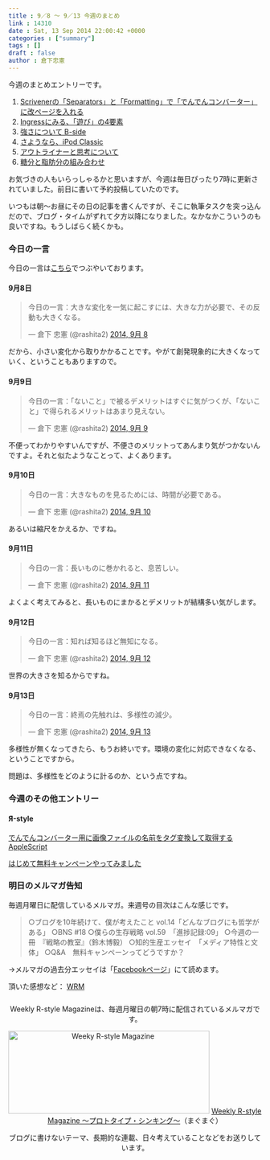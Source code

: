 ```yaml
---
title : 9／8 〜 9／13 今週のまとめ
link : 14310
date : Sat, 13 Sep 2014 22:00:42 +0000
categories : ["summary"]
tags : []
draft : false
author : 倉下忠憲
---
```


今週のまとめエントリーです。
 
<ol><li><a href="https://rashita.net/blog/?p=14273" target="_blank">Scrivenerの「Separators」と「Formatting」で「でんでんコンバーター」に改ページを入れる</a></li>
<li><a href="https://rashita.net/blog/?p=14288" target="_blank">Ingressにみる、「遊び」の4要素</a></li>
<li><a href="https://rashita.net/blog/?p=14292" target="_blank">強さについて B-side</a></li>
<li><a href="https://rashita.net/blog/?p=14298" target="_blank">さようなら、iPod Classic</a></li>
<li><a href="https://rashita.net/blog/?p=14301" target="_blank">アウトライナーと思考について</a></li>
<li><a href="https://rashita.net/blog/?p=14306" target="_blank">糖分と脂肪分の組み合わせ</a></li></ol>

お気づきの人もいらっしゃるかと思いますが、今週は毎日ぴったり7時に更新されていました。前日に書いて予約投稿していたのです。

いつもは朝〜お昼にその日の記事を書くんですが、そこに執筆タスクを突っ込んだので、ブログ・タイムがずれて夕方以降になりました。なかなかこういうのも良いですね。もうしばらく続くかも。

<h3>今日の一言</h3>
今日の一言は<a href="http://twitter.com/rashita2 ">こちら</a>でつぶやいております。

<h4>9月8日</h4>

<blockquote class="twitter-tweet" lang="ja"><p>今日の一言：大きな変化を一気に起こすには、大きな力が必要で、その反動も大きくなる。</p>&mdash; 倉下 忠憲 (@rashita2) <a href="https://twitter.com/rashita2/status/508909479878852608">2014, 9月 8</a></blockquote>
<script async src="//platform.twitter.com/widgets.js" charset="utf-8"></script>

だから、小さい変化から取りかかることです。やがて創発現象的に大きくなっていく、ということもありますので。

<h4>9月9日</h4>

<blockquote class="twitter-tweet" lang="ja"><p>今日の一言：「ないこと」で被るデメリットはすぐに気がつくが、「ないこと」で得られるメリットはあまり見えない。</p>&mdash; 倉下 忠憲 (@rashita2) <a href="https://twitter.com/rashita2/status/509194889905438720">2014, 9月 9</a></blockquote>
<script async src="//platform.twitter.com/widgets.js" charset="utf-8"></script>

不便ってわかりやすいんですが、不便さのメリットってあんまり気がつかないんですよ。それと似たようなことって、よくあります。

<h4>9月10日</h4>

<blockquote class="twitter-tweet" lang="ja"><p>今日の一言：大きなものを見るためには、時間が必要である。</p>&mdash; 倉下 忠憲 (@rashita2) <a href="https://twitter.com/rashita2/status/509524325242650624">2014, 9月 10</a></blockquote>
<script async src="//platform.twitter.com/widgets.js" charset="utf-8"></script>

あるいは縮尺をかえるか、ですね。

<h4>9月11日</h4>

<blockquote class="twitter-tweet" lang="ja"><p>今日の一言：長いものに巻かれると、息苦しい。</p>&mdash; 倉下 忠憲 (@rashita2) <a href="https://twitter.com/rashita2/status/509898501283540993">2014, 9月 11</a></blockquote>
<script async src="//platform.twitter.com/widgets.js" charset="utf-8"></script>

よくよく考えてみると、長いものにまかるとデメリットが結構多い気がします。

<h4>9月12日</h4>

<blockquote class="twitter-tweet" lang="ja"><p>今日の一言：知れば知るほど無知になる。</p>&mdash; 倉下 忠憲 (@rashita2) <a href="https://twitter.com/rashita2/status/510247578064003072">2014, 9月 12</a></blockquote>
<script async src="//platform.twitter.com/widgets.js" charset="utf-8"></script>

世界の大きさを知るからですね。

<h4>9月13日</h4>

<blockquote class="twitter-tweet" lang="ja"><p>今日の一言：終焉の先触れは、多様性の減少。</p>&mdash; 倉下 忠憲 (@rashita2) <a href="https://twitter.com/rashita2/status/510612014125682688">2014, 9月 13</a></blockquote>
<script async src="//platform.twitter.com/widgets.js" charset="utf-8"></script>

多様性が無くなってきたら、もうお終いです。環境の変化に対応できなくなる、ということですから。

問題は、多様性をどのように計るのか、という点ですね。

<h3>今週のその他エントリー</h3>


<H4>Я-style</H4>
<a href="http://rashita.net/blog2/?p=684" target="_blank">でんでんコンバーター用に画像ファイルの名前をタグ変換して取得するAppleScript</a>

<a href="http://rashita.net/blog2/?p=699" target="_blank">はじめて無料キャンペーンやってみました</a>

<h3>明日のメルマガ告知</h3>
毎週月曜日に配信しているメルマガ。来週号の目次はこんな感じです。

<blockquote>
○ブログを10年続けて、僕が考えたこと vol.14「どんなブログにも哲学がある」
○BNS #18
○僕らの生存戦略 vol.59　「進捗記録:09」
○今週の一冊　『戦略の教室』（鈴木博毅）
○知的生産エッセイ　「メディア特性と文体」
○Q&A　無料キャンペーンってどうですか？
</blockquote>
→メルマガの過去分エッセイは「<a href="http://www.facebook.com/home.php#!/rashitaportal">Facebookページ</a>」にて読めます。

頂いた感想など：
<a class="twitter-timeline"  href="https://twitter.com/rashita2/timelines/427262290753097729"  data-widget-id="427265271171010561">WRM</a>
    <script>!function(d,s,id){var js,fjs=d.getElementsByTagName(s)[0],p=/^http:/.test(d.location)?'http':'https';if(!d.getElementById(id)){js=d.createElement(s);js.id=id;js.src=p+"://platform.twitter.com/widgets.js";fjs.parentNode.insertBefore(js,fjs);}}(document,"script","twitter-wjs");</script>


<div style="text-align:center;margin-top:25px;">
Weekly R-style Magazineは、毎週月曜日の朝7時に配信されているメルマガです。

<a href="http://www.mag2.com/m/0001185133.html" target="_blank"><img src="https://rashita.net/blog/wp-content/uploads/2010/09/mmbanner.jpg" alt="Weeky R-style Magazine" width="400" height="165" class="alignnone size-full wp-image-12201" /></a>
<a href="http://www.mag2.com/m/0001185133.html" target="_blank">Weekly R-style Magazine ～プロトタイプ・シンキング～</a>（まぐまぐ）

ブログに書けないテーマ、長期的な連載、日々考えていることなどをお送りしています。
</div> 